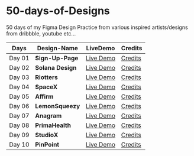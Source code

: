 # 50-days-of-Designs
50 days of my Figma Design Practice from various inspired artists/designs from dribbble, youtube etc...


Days  | Design-Name     | LiveDemo                                                                                                           | Credits
----  | --------------  |---------------                                                                                                          | --------
Day 01| **Sign-Up-Page**| [Live Demo](https://www.figma.com/proto/9xKQheeAVZWpZ64Q5uyhg2/UI-Day-01?node-id=0%3A3&scaling=scale-down&page-id=0%3A1)| [Credits](https://www.youtube.com/watch?v=xyr3Vj83lJI)
Day 02| **Solana Design**| [Live Demo](https://www.figma.com/proto/ei4wJoPKt0Q2FMEbJazr7c/UI-Day-02?node-id=0%3A1&scaling=scale-down&page-id=0%3A1)| [Credits](https://solana.com/)
Day 03| **Riotters**| [Live Demo](https://www.figma.com/proto/MEb7bQlqGZdwdQphUnqEdG/Riotters?node-id=0%3A1&scaling=scale-down&page-id=0%3A1)| [Credits](https://www.riotters.com/)
Day 04| **SpaceX**| [Live Demo](https://www.figma.com/proto/0jU4KfTXmCFqprjX9AGfFD/SpaceX-(Day-04)?node-id=0%3A3&scaling=scale-down&page-id=0%3A1)| [Credits](https://www.spacex.com/)
Day 05| **Affirm**| [Live Demo](https://www.figma.com/proto/I0OyOQ5F8ysjQGoZ3e1KHz/Affirm-(Day-05)?node-id=2%3A2&scaling=scale-down&page-id=0%3A1)| [Credits](https://www.affirm.com/)
Day 06| **LemonSqueezy**| [Live Demo](https://www.figma.com/proto/jhC2R1zDC4VARI2PXiXgt8/LemonSqueezy-Day-06?node-id=0%3A1&scaling=scale-down&page-id=0%3A1)| [Credits](https://www.lemonsqueezy.com/)
Day 07| **Anagram**| [Live Demo](https://www.figma.com/proto/jspiIeWZmSZugTXD1Om4AK/Anagram-Day-07?node-id=0%3A1&scaling=scale-down&page-id=0%3A1)| [Credits](https://anagram.club/)
Day 08| **PrimaHealth**| [Live Demo](https://www.figma.com/proto/VRFfMzfar269HAxti9GTUe/PrimaHealth-Day-08?node-id=0%3A1&scaling=scale-down&page-id=0%3A1)| [Credits](https://primahealthcredit.com/)
Day 09| **StudioX**| [Live Demo](https://www.figma.com/proto/5enXR6SFoMCnsFSwJjJXLZ/StudioX-Day-09?node-id=0%3A1&scaling=scale-down&page-id=0%3A1)| [Credits](https://studiotemplates.webflow.io/)
Day 10| **PinPoint**| [Live Demo](https://www.figma.com/proto/nCQu6cdXsSY9KHahy7Dsn6/PinPoint-(Day-10)?node-id=0%3A1&scaling=scale-down&page-id=0%3A1)| [Credits](https://www.pinpointhq.com/)
